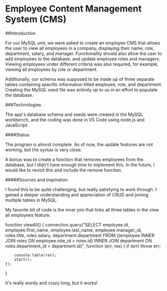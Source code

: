 # Employee Content Management System (CMS)

##Introduction

For our MySQL unit, we were asked to create an employee CMS that allows the user to view all employees in a company, displaying their name, role, department, salary, and manager. Functionality should also allow the user to add employees to the database, and update employee roles and managers. Viewing employees under different criteria was also required, for example, viewing all employees by role or department.

Additionally, our schema was supposed to be made up of three separate tables containing specific information titled employee, role, and department. Creating the MySQL seed file was entirely up to us in an effort to populate the database.

###Technologies

The app's database schema and seeds were created in the MySQL workbench, and the coding was done in VS Code using node.js and JavaScript.

####Status

The program is almost complete. As of now, the update features are not working, but the syntax is very close.

A bonus was to create a function that removes employees from the database, but I didn't have enough time to implement this. In the future, I would like to revisit this and include the remove function.

#####Sources and Inspiration

I found this to be quite challenging, but really satisfying to work through. I gained a deeper understanding and appreciation of CRUD and joining multiple tables in MySQL.

My favorite bit of code is the inner join that links all three tables in the view all employees feature.

function viewAll() {
    connection.query("SELECT employee.id, employee.first_name, employee.last_name, employee.manager_id, roles.title, roles.salary, department.department FROM ((employee INNER JOIN roles ON employee.role_id = roles.id) INNER JOIN department ON roles.department_id = department.id)", function (err, res) {
        if (err) 
            throw err;
        
        console.table(res);
        start();
    });
}

It's really wordy and crazy long, but it works!